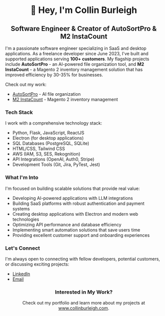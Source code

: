 <h1 align="center">👋 Hey, I'm Collin Burleigh</h1> 
<h2 align="center">Software Engineer & Creator of AutoSortPro & M2 InstaCount</h2> 

<p align="left"> 
I'm a passionate software engineer specializing in SaaS and desktop applications. As a freelance developer since June 2023, I've built and supported applications serving <b>100+ customers</b>. My flagship projects include <b>AutoSortPro</b> - an AI-powered file organization tool, and <b>M2 InstaCount</b> - a Magento 2 inventory management solution that has improved efficiency by 30-35% for businesses.

Check out my work:
- <a href="https://autosortpro.com/" target="_blank">AutoSortPro</a> - AI file organization
- <a href="https://m2instacount.com/" target="_blank">M2 InstaCount</a> - Magento 2 inventory management
</p> 

<h3 align="left">Tech Stack</h3> 
<p align="left"> 
I work with a comprehensive technology stack:
<ul> 
<li>Python, Flask, JavaScript, ReactJS</li> 
<li>Electron (for desktop applications)</li> 
<li>SQL Databases (PostgreSQL, SQLite)</li> 
<li>HTML/CSS, Tailwind CSS</li> 
<li>AWS (IAM, S3, SES, Rekognition)</li> 
<li>API Integrations (OpenAI, Auth0, Stripe)</li> 
<li>Development Tools (Git, Jira, PyTest, Jest)</li> 
</ul> 
</p> 

<h3 align="left">What I'm Into</h3> 
<p align="left"> 
I'm focused on building scalable solutions that provide real value:
<ul> 
<li>Developing AI-powered applications with LLM integrations</li> 
<li>Building SaaS platforms with robust authentication and payment systems</li> 
<li>Creating desktop applications with Electron and modern web technologies</li> 
<li>Optimizing API performance and database efficiency</li> 
<li>Implementing smart automation solutions that save users time</li> 
<li>Providing excellent customer support and onboarding experiences</li> 
</ul> 
</p> 

<h3 align="left">Let's Connect</h3> 
<p align="left"> 
I'm always open to connecting with fellow developers, potential customers, or discussing exciting projects:
<ul> 
<li><a href="https://linkedin.com/in/burleighcollin" target="_blank">LinkedIn</a></li> 
<li><a href="mailto:me@collinburleigh.com">Email</a></li> 
</ul> 
</p> 

<h3 align="center">Interested in My Work?</h3> 
<p align="center"> 
Check out my portfolio and learn more about my projects at <a href="https://www.collinburleigh.com" target="_blank">www.collinburleigh.com</a>. 
</p>
